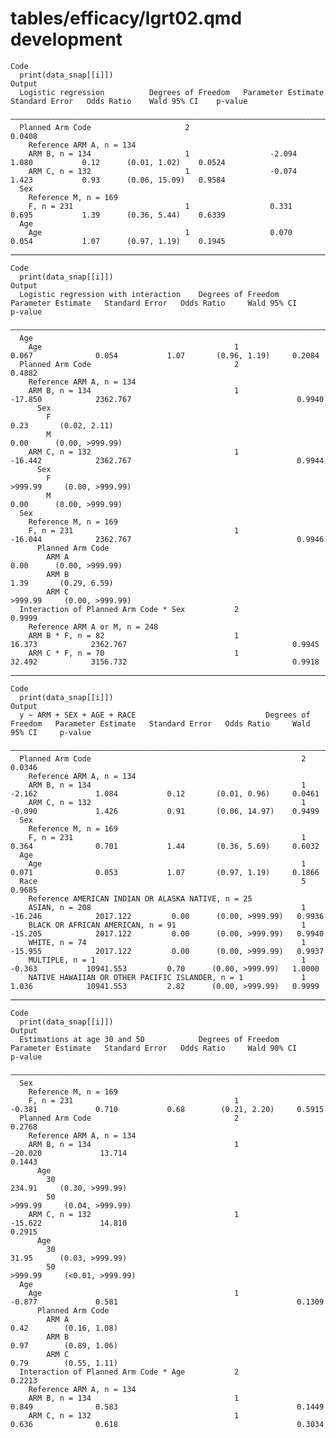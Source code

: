 # tables/efficacy/lgrt02.qmd development

    Code
      print(data_snap[[i]])
    Output
      Logistic regression          Degrees of Freedom   Parameter Estimate   Standard Error   Odds Ratio    Wald 95% CI    p-value
      ————————————————————————————————————————————————————————————————————————————————————————————————————————————————————————————
      Planned Arm Code                     2                                                                               0.0408 
        Reference ARM A, n = 134                                                                                                  
        ARM B, n = 134                     1                  -2.094             1.080           0.12      (0.01, 1.02)    0.0524 
        ARM C, n = 132                     1                  -0.074             1.423           0.93      (0.06, 15.09)   0.9584 
      Sex                                                                                                                         
        Reference M, n = 169                                                                                                      
        F, n = 231                         1                  0.331              0.695           1.39      (0.36, 5.44)    0.6339 
      Age                                                                                                                         
        Age                                1                  0.070              0.054           1.07      (0.97, 1.19)    0.1945 

---

    Code
      print(data_snap[[i]])
    Output
      Logistic regression with interaction    Degrees of Freedom   Parameter Estimate   Standard Error   Odds Ratio     Wald 95% CI     p-value
      —————————————————————————————————————————————————————————————————————————————————————————————————————————————————————————————————————————
      Age                                                                                                                                      
        Age                                           1                  0.067              0.054           1.07       (0.96, 1.19)     0.2084 
      Planned Arm Code                                2                                                                                 0.4882 
        Reference ARM A, n = 134                                                                                                               
        ARM B, n = 134                                1                 -17.850            2362.767                                     0.9940 
          Sex                                                                                                                                  
            F                                                                                               0.23       (0.02, 2.11)            
            M                                                                                               0.00      (0.00, >999.99)          
        ARM C, n = 132                                1                 -16.442            2362.767                                     0.9944 
          Sex                                                                                                                                  
            F                                                                                             >999.99     (0.00, >999.99)          
            M                                                                                               0.00      (0.00, >999.99)          
      Sex                                                                                                                                      
        Reference M, n = 169                                                                                                                   
        F, n = 231                                    1                 -16.044            2362.767                                     0.9946 
          Planned Arm Code                                                                                                                     
            ARM A                                                                                           0.00      (0.00, >999.99)          
            ARM B                                                                                           1.39       (0.29, 6.59)            
            ARM C                                                                                         >999.99     (0.00, >999.99)          
      Interaction of Planned Arm Code * Sex           2                                                                                 0.9999 
        Reference ARM A or M, n = 248                                                                                                          
        ARM B * F, n = 82                             1                  16.373            2362.767                                     0.9945 
        ARM C * F, n = 70                             1                  32.492            3156.732                                     0.9918 

---

    Code
      print(data_snap[[i]])
    Output
      y ~ ARM + SEX + AGE + RACE                             Degrees of Freedom   Parameter Estimate   Standard Error   Odds Ratio     Wald 95% CI     p-value
      ————————————————————————————————————————————————————————————————————————————————————————————————————————————————————————————————————————————————————————
      Planned Arm Code                                               2                                                                                 0.0346 
        Reference ARM A, n = 134                                                                                                                              
        ARM B, n = 134                                               1                  -2.162             1.084           0.12       (0.01, 0.96)     0.0461 
        ARM C, n = 132                                               1                  -0.090             1.426           0.91       (0.06, 14.97)    0.9499 
      Sex                                                                                                                                                     
        Reference M, n = 169                                                                                                                                  
        F, n = 231                                                   1                  0.364              0.701           1.44       (0.36, 5.69)     0.6032 
      Age                                                                                                                                                     
        Age                                                          1                  0.071              0.053           1.07       (0.97, 1.19)     0.1866 
      Race                                                           5                                                                                 0.9685 
        Reference AMERICAN INDIAN OR ALASKA NATIVE, n = 25                                                                                                    
        ASIAN, n = 208                                               1                 -16.246            2017.122         0.00      (0.00, >999.99)   0.9936 
        BLACK OR AFRICAN AMERICAN, n = 91                            1                 -15.205            2017.122         0.00      (0.00, >999.99)   0.9940 
        WHITE, n = 74                                                1                 -15.955            2017.122         0.00      (0.00, >999.99)   0.9937 
        MULTIPLE, n = 1                                              1                  -0.363           10941.553         0.70      (0.00, >999.99)   1.0000 
        NATIVE HAWAIIAN OR OTHER PACIFIC ISLANDER, n = 1             1                  1.036            10941.553         2.82      (0.00, >999.99)   0.9999 

---

    Code
      print(data_snap[[i]])
    Output
      Estimations at age 30 and 50            Degrees of Freedom   Parameter Estimate   Standard Error   Odds Ratio     Wald 90% CI      p-value
      ——————————————————————————————————————————————————————————————————————————————————————————————————————————————————————————————————————————
      Sex                                                                                                                                       
        Reference M, n = 169                                                                                                                    
        F, n = 231                                    1                  -0.381             0.710           0.68        (0.21, 2.20)     0.5915 
      Planned Arm Code                                2                                                                                  0.2768 
        Reference ARM A, n = 134                                                                                                                
        ARM B, n = 134                                1                 -20.020             13.714                                       0.1443 
          Age                                                                                                                                   
            30                                                                                             234.91     (0.30, >999.99)           
            50                                                                                            >999.99     (0.04, >999.99)           
        ARM C, n = 132                                1                 -15.622             14.810                                       0.2915 
          Age                                                                                                                                   
            30                                                                                             31.95      (0.03, >999.99)           
            50                                                                                            >999.99     (<0.01, >999.99)          
      Age                                                                                                                                       
        Age                                           1                  -0.877             0.581                                        0.1309 
          Planned Arm Code                                                                                                                      
            ARM A                                                                                           0.42        (0.16, 1.08)            
            ARM B                                                                                           0.97        (0.89, 1.06)            
            ARM C                                                                                           0.79        (0.55, 1.11)            
      Interaction of Planned Arm Code * Age           2                                                                                  0.2213 
        Reference ARM A, n = 134                                                                                                                
        ARM B, n = 134                                1                  0.849              0.583                                        0.1449 
        ARM C, n = 132                                1                  0.636              0.618                                        0.3034 

